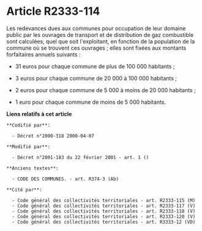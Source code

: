# Article R2333-114

Les redevances dues aux communes pour occupation de leur domaine public par les ouvrages de transport et de distribution de
gaz combustible sont calculées, quel que soit l'exploitant, en fonction de la population de la commune où se trouvent ces
ouvrages ; elles sont fixées aux montants forfaitaires annuels suivants :

- 31 euros pour chaque commune de plus de 100 000 habitants ;

- 3 euros pour chaque commune de 20 000 à 100 000 habitants ;

- 2 euros pour chaque commune de 5 000 à moins de 20 000 habitants ;

- 1 euro pour chaque commune de moins de 5 000 habitants.

**Liens relatifs à cet article**

	**Codifié par**:

	  - Décret n°2000-318 2000-04-07

	**Modifié par**:

	  - Décret n°2001-183 du 22 février 2001 - art. 1 ()

	**Anciens textes**:

	  - CODE DES COMMUNES. - art. R374-3 (Ab)

	**Cité par**:

	  - Code général des collectivités territoriales - art. R2333-115 (M)
	  - Code général des collectivités territoriales - art. R2333-117 (V)
	  - Code général des collectivités territoriales - art. R2333-118 (V)
	  - Code général des collectivités territoriales - art. R2333-120 (V)
	  - Code général des collectivités territoriales - art. R3333-12 (VD)
